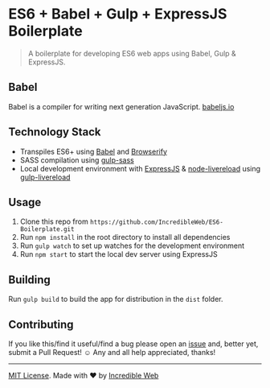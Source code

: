 # ES6 + Babel + Gulp + ExpressJS Boilerplate
> A boilerplate for developing ES6 web apps using Babel, Gulp & ExpressJS.

## Babel

Babel is a compiler for writing next generation JavaScript. [babeljs.io](https://babeljs.io/)

## Technology Stack

- Transpiles ES6+ using [Babel](https://babeljs.io/) and [Browserify](http://browserify.org/)
- SASS compilation using [gulp-sass](https://github.com/dlmanning/gulp-sass)
- Local development environment with [ExpressJS](https://github.com/expressjs/express) & [node-livereload](https://github.com/napcs/node-livereload) using [gulp-livereload](https://github.com/vohof/gulp-livereload)

## Usage

1. Clone this repo from `https://github.com/IncredibleWeb/ES6-Boilerplate.git`
2. Run `npm install` in the root directory to install all dependencies
3. Run `gulp watch` to set up watches for the development environment
4. Run `npm start` to start the local dev server using ExpressJS

## Building

Run `gulp build` to build the app for distribution in the `dist` folder.

## Contributing

If you like this/find it useful/find a bug please open an [issue](https://github.com/IncredibleWeb/ES6-Boilerplate/issues) and, better yet, submit a Pull Request! ☺ Any and all help appreciated, thanks!

---

[MIT License](https://github.com/IncredibleWeb/ES6-Boilerplate/blob/master/LICENSE). Made with ♥ by [Incredible Web](https://www.incredible-web.com/)
